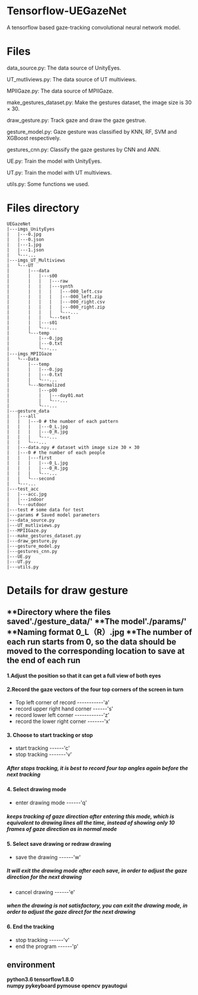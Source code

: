 # Tensorflow-UEGazeNet
A tensorflow based gaze-tracking convolutional neural network model.

# Files
data_source.py: The data source of UnityEyes.

UT_mutliviews.py: The data source of UT multiviews.

MPIIGaze.py: The data source of MPIIGaze.

make_gestures_dataset.py: Make the gestures dataset, the image size is 30 × 30.

draw_gesture.py: Track gaze and draw the gaze gestrue.

gesture_model.py: Gaze gesture was classified by KNN, RF, SVM and XGBoost respectively.

gestures_cnn.py: Classify the gaze gestures by CNN and ANN.

UE.py: Train the model with UnityEyes.

UT.py: Train the model with UT multiviews.

utils.py: Some functions we used.

# Files directory
```
UEGazeNet
|---imgs_UnityEyes
|   |---0.jpg
|   |---0.json
|   |---1.jpg
|   |---1.json
|   └---...
|---imgs_UT_Multiviews
|   └---UT
|       |---data
|       |   |---s00
|       |   |   |---raw
|       |   |   |---synth
|       |   |   |   |---000_left.csv
|       |   |   |   |---000_left.zip
|       |   |   |   |---000_right.csv
|       |   |   |   |---000_right.zip
|       |   |   |   └---...
|       |   |   └---test
|       |   |---s01
|       |   └---...
|       └---temp
|           |---0.jpg
|           |---0.txt
|           └---...
|---imgs_MPIIGaze
|   └---Data
|       |---temp
|       |   |---0.jpg
|       |   |---0.txt
|       |   └---...
|       └---Normalized
|           |---p00
|           |   |---day01.mat
|           |   └---...
|           └---...
|---gesture_data
|   |---all
|   |   |---0 # the number of each pattern
|   |   |   |---0_L.jpg
|   |   |   |---0_R.jpg
|   |   |   └---...
|   |   └---...
|   |---data.npy # dataset with image size 30 × 30
|   |---0 # the number of each people
|   |   |---first
|   |   |   |---0_L.jpg
|   |   |   |---0_R.jpg
|   |   |   └---...
|   |   └---second
|   └---...
|---test_acc
|   |---acc.jpg
|   |---indoor
|   └---outdoor
|---test # some data for test
|---params # Saved model parameters
|---data_source.py
|---UT_mutliviews.py
|---MPIIGaze.py
|---make_gestures_dataset.py
|---draw_gesture.py
|---gesture_model.py
|---gestures_cnn.py
|---UE.py
|---UT.py
|---utils.py
```







# Details for draw gesture

**Directory where the files saved'./gesture_data/'
**The model'./params/'
**Naming format  0_L（R）.jpg
**The number of each run starts from 0, so the data should be moved to the corresponding location to save at the end of each run
------

#### 1.Adjust the position so that it can get a full view of both eyes 

#### 2.Record the gaze vectors of the four top corners of the screen in turn
* Top left corner of record -----------'a'
* record upper right hand corner ------'s'
* record lower left corner ------------'z'
* record the lower right corner -------'x'
    
    
#### 3. Choose to start tracking or stop
* start tracking ------'c'
* stop tracking -------'v'
##### After stops tracking, it is best to record four top angles again before the next tracking 
        
#### 4. Select drawing mode
* enter drawing mode ------'q'
##### keeps tracking of gaze direction after entering this mode, which is equivalent to drawing lines all the time, instead of showing only 10 frames of gaze direction as in normal mode
        
#### 5. Select save drawing or redraw drawing
* save the drawing ------'w'
##### It will exit the drawing mode after each save, in order to adjust the gaze direction for the next drawing
* cancel drawing ------'e'
##### when the drawing is not satisfactory, you can exit the drawing mode, in order to adjust the gaze direct for the next drawing
        
#### 6. End the tracking
* stop tracking ------'v'
* end the program ------'p'

## environment
**python3.6     tensorflow1.8.0**  
**numpy      pykeyboard      pymouse    opencv**    **pyautogui**

